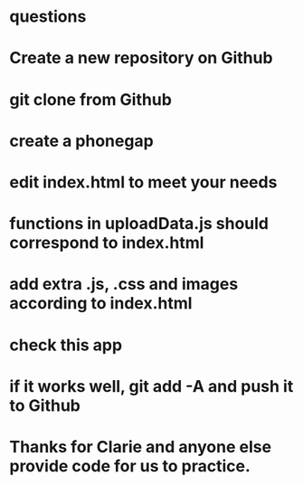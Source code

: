 # questions 

# Create a new repository on Github
# git clone from Github
# create a phonegap
# edit index.html to meet your needs
# functions in uploadData.js should correspond to index.html
# add extra .js, .css and images according to index.html
# check this app
# if it works well, git add -A and push it to Github

# Thanks for Clarie and anyone else provide code for us to practice.

